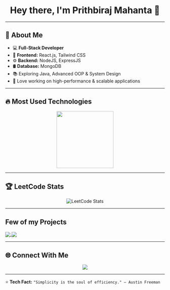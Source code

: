 <h1 align="center">Hey there, I'm Prithbiraj Mahanta 👋</h1>

---

## 🚀 About Me
- 💻 **Full-Stack Developer**
- 🎨 **Frontend:** React.js, Tailwind CSS
- ⚙️ **Backend:** NodeJS, ExpressJS
- 🛢 **Database:** MongoDB
- 📚 Exploring Java, Advanced OOP & System Design
- 🚀 Love working on high-performance & scalable applications

---

## 🔥 Most Used Technologies
<p align="center">
  <img src="https://github-readme-stats.vercel.app/api/top-langs/?username=prithbi777&layout=compact&theme=tokyonight" height="180px"/>
</p>

---

## 🏆 LeetCode Stats
<p align="center">
  <img src="https://leetcard.jacoblin.cool/prithbi777?theme=dark&font=Baloo&ext=heatmap" alt="LeetCode Stats" />
</p>

---

## Few of my Projects

<a href="https://github.com/prithbi777/FoodiFast">
  <img align="center" src="https://github-readme-stats.vercel.app/api/pin/?username=prithbi777&repo=FoodiFast&theme=radical&locale=en" />
</a> 

<a href="https://github.com/prithbi777/StudyX_AI">
  <img align="center" src="https://github-readme-stats.vercel.app/api/pin/?username=prithbi777&repo=StudyX_AI&theme=radical&locale=en" />
</a>
 

---

## 🌐 Connect With Me
<p align="center">
  <a href="https://linkedin.com/in/prithbiraj-mahanta-43b923219" target="_blank">
    <img src="https://img.shields.io/badge/LinkedIn-0A66C2?style=for-the-badge&logo=linkedin&logoColor=white">
  </a>
</p>

---

⭐ **Tech Fact:** `"Simplicity is the soul of efficiency." – Austin Freeman`
